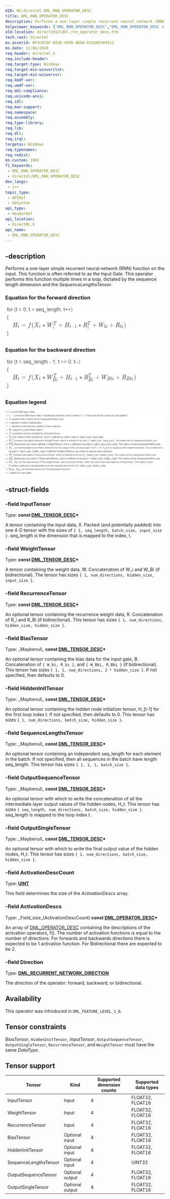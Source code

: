 ```yaml
---
UID: NS:directml.DML_RNN_OPERATOR_DESC
title: DML_RNN_OPERATOR_DESC
description: Performs a one-layer simple recurrent neural network (RNN) function on the input. This function is often referred to as the Input Gate. This operator performs this function multiple times in a loop, dictated by the sequence length dimension and the *SequenceLengthsTensor*.
helpviewer_keywords: ["DML_RNN_OPERATOR_DESC","DML_RNN_OPERATOR_DESC structure","direct3d12.dml_rnn_operator_desc","directml/DML_RNN_OPERATOR_DESC"]
old-location: direct3d12\dml_rnn_operator_desc.htm
tech.root: directml
ms.assetid: BF4C0C6F-E02E-4458-AE04-D192AD304512
ms.date: 11/04/2020
req.header: directml.h
req.include-header: 
req.target-type: Windows
req.target-min-winverclnt: 
req.target-min-winversvr: 
req.kmdf-ver: 
req.umdf-ver: 
req.ddi-compliance: 
req.unicode-ansi: 
req.idl: 
req.max-support: 
req.namespace: 
req.assembly: 
req.type-library: 
req.lib: 
req.dll: 
req.irql: 
targetos: Windows
req.typenames: 
req.redist: 
ms.custom: 19H1
f1_keywords:
 - DML_RNN_OPERATOR_DESC
 - directml/DML_RNN_OPERATOR_DESC
dev_langs:
 - c++
topic_type:
 - APIRef
 - kbSyntax
api_type:
 - HeaderDef
api_location:
 - DirectML.h
api_name:
 - DML_RNN_OPERATOR_DESC
---
```


## -description

Performs a one-layer simple recurrent neural network (RNN) function on the input. This function is often referred to as the Input Gate. This operator performs this function multiple times in a loop, dictated by the sequence length dimension and the *SequenceLengthsTensor*.

### Equation for the forward direction

![equation for the forward direction](images/rnn_forward.png)

### Equation for the backward direction

![equation for the backward direction](images/rnn_backward.png)

### Equation legend

![equation legend](images/rnn_legend.png)

## -struct-fields

### -field InputTensor

Type: **const [DML_TENSOR_DESC](/windows/win32/api/directml/ns-directml-dml_tensor_desc)\***

A tensor containing the input data, X. Packed (and potentially padded) into one 4-D tensor with the sizes of `{ 1, seq_length, batch_size, input_size }`. seq_length is the dimension that is mapped to the index, t.

### -field WeightTensor

Type: **const [DML_TENSOR_DESC](/windows/win32/api/directml/ns-directml-dml_tensor_desc)\***

A tensor containing the weight data, W. Concatenation of W_i and W_Bi (if bidirectional). The tensor has sizes `{ 1, num_directions, hidden_size, input_size }`.

### -field RecurrenceTensor

Type: **const [DML_TENSOR_DESC](/windows/win32/api/directml/ns-directml-dml_tensor_desc)\***

An optional tensor containing the recurrence weight data, R. Concatenation of R_i and R_Bi (if bidirectional). This tensor has sizes `{ 1, num_directions, hidden_size, hidden_size }`.

### -field BiasTensor

Type: \_Maybenull\_ **const [DML_TENSOR_DESC](/windows/win32/api/directml/ns-directml-dml_tensor_desc)\***

An optional tensor containing the bias data for the input gate, B. Concatenation of `{ W_bi, R_bi }`, and `{ W_Bbi, R_Bbi }` (if bidirectional). This tensor has sizes `{ 1, 1, num_directions, 2 * hidden_size }`. If not specified, then defaults to 0.

### -field HiddenInitTensor

Type: \_Maybenull\_ **const [DML_TENSOR_DESC](/windows/win32/api/directml/ns-directml-dml_tensor_desc)\***

An optional tensor containing the hidden node initializer tensor, H_[t-1] for the first loop index t. If not specified, then defaults to 0. This tensor has sizes `{ 1, num_directions, batch_size, hidden_size }`.

### -field SequenceLengthsTensor

Type: \_Maybenull\_ **const [DML_TENSOR_DESC](/windows/win32/api/directml/ns-directml-dml_tensor_desc)\***

An optional tensor containing an independent seq_length for each element in the batch. If not specified, then all sequences in the batch have length seq_length. This tensor has sizes `{ 1, 1, 1, batch_size }`.

### -field OutputSequenceTensor

Type: \_Maybenull\_ **const [DML_TENSOR_DESC](/windows/win32/api/directml/ns-directml-dml_tensor_desc)\***

An optional tensor with which to write the concatenation of all the intermediate layer output values of the hidden nodes, H_t. This tensor has sizes `{ seq_length, num_directions, batch_size, hidden_size }`. seq_length is mapped to the loop index t.

### -field OutputSingleTensor

Type: \_Maybenull\_ **const [DML_TENSOR_DESC](/windows/win32/api/directml/ns-directml-dml_tensor_desc)\***

An optional tensor with which to write the final output value of the hidden nodes, H_t. This tensor has sizes `{ 1, num_directions, batch_size, hidden_size }`.

### -field ActivationDescCount

Type: [**UINT**](/windows/desktop/winprog/windows-data-types)

This field determines the size of the *ActivationDescs* array.

### -field ActivationDescs

Type: \_Field\_size\_(ActivationDescCount) **const [DML_OPERATOR_DESC](/windows/win32/api/directml/ns-directml-dml_operator_desc)\***

An array of [DML_OPERATOR_DESC](/windows/win32/api/directml/ns-directml-dml_operator_desc) containing the descriptions of the activation operators, f(). The number of activation functions is equal to the number of directions. For forwards and backwards directions there is expected to be 1 activation function. For Bidirectional there are expected to be 2.

### -field Direction

Type: **[DML_RECURRENT_NETWORK_DIRECTION](/windows/win32/api/directml/ne-directml-dml_recurrent_network_direction)**

The direction of the operator: forward, backward, or bidirectional.

## Availability
This operator was introduced in `DML_FEATURE_LEVEL_1_0`.

## Tensor constraints
*BiasTensor*, `HiddenInitTensor`, *InputTensor*, `OutputSequenceTensor`, `OutputSingleTensor`, `RecurrenceTensor`, and `WeightTensor` must have the same *DataType*.

## Tensor support
| Tensor | Kind | Supported dimension counts | Supported data types |
| ------ | ---- | -------------------------- | -------------------- |
| InputTensor | Input | 4 | FLOAT32, FLOAT16 |
| WeightTensor | Input | 4 | FLOAT32, FLOAT16 |
| RecurrenceTensor | Input | 4 | FLOAT32, FLOAT16 |
| BiasTensor | Optional input | 4 | FLOAT32, FLOAT16 |
| HiddenInitTensor | Optional input | 4 | FLOAT32, FLOAT16 |
| SequenceLengthsTensor | Optional input | 4 | UINT32 |
| OutputSequenceTensor | Optional output | 4 | FLOAT32, FLOAT16 |
| OutputSingleTensor | Optional output | 4 | FLOAT32, FLOAT16 |
